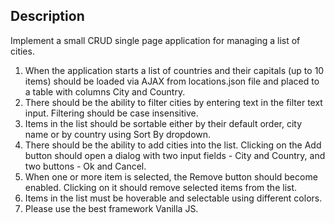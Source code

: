 ## Description
Implement a small CRUD single page application for managing a list of cities.

1. When the application starts a list of countries and their capitals (up to 10 items) should be loaded via AJAX from locations.json file and placed to a table with columns City and Country.
2. There should be the ability to filter cities by entering text in the filter text input. Filtering should be case insensitive.
3. Items in the list should be sortable either by their default order, city name or by country using Sort By dropdown.
4. There should be the ability to add cities into the list. Clicking on the Add button should open a dialog with two input fields - City and Country, and two buttons - Ok and Cancel.
5. When one or more item is selected, the Remove button should become enabled. Clicking on it should remove selected items from the list.
6. Items in the list must be hoverable and selectable using different colors.
7. Please use the best framework Vanilla JS.